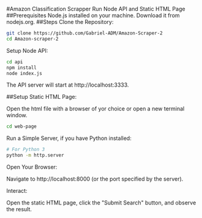 #Amazon Classification Scrapper
Run Node API and Static HTML Page
##Prerequisites
Node.js installed on your machine. Download it from nodejs.org.
##Steps
Clone the Repository:

```bash
git clone https://github.com/Gabriel-ADM/Amazon-Scraper-2
cd Amazon-scraper-2
```
Setup Node API:

```bash
cd api
npm install
node index.js
```
The API server will start at http://localhost:3333.

##Setup Static HTML Page:

Open the html file with a browser of yor choice or open a new terminal window.

```bash
cd web-page
```
Run a Simple Server, if you have Python installed:
```bash
# For Python 3
python -m http.server
```
Open Your Browser:

Navigate to http://localhost:8000 (or the port specified by the server).

Interact:

Open the static HTML page, click the "Submit Search" button, and observe the result.
